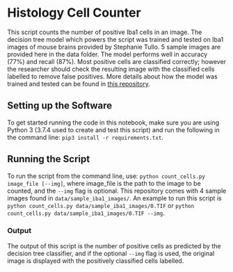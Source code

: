 # Histology Cell Counter
This script counts the number of positive Iba1 cells in an image. The decision tree model which powers the script was trained and tested on Iba1 images of mouse brains provided by Stephanie Tullo. 5 sample images are provided here in the data folder. The model performs well in accuracy (77%) and recall (87%). Most positive cells are classified correctly; however the researcher should check the resulting image with the classified cells labelled to remove false positives. More details about how the model was trained and tested can be found in [this repository](https://github.com/amyhynes/ihc-ml).

## Setting up the Software
To get started running the code in this notebook, make sure you are using Python 3 (3.7.4 used to create and test this script) and run the following in the command line: `pip3 install -r requirements.txt`.

## Running the Script
To run the script from the command line, use: `python count_cells.py image_file [--img]`, where image_file is the path to the image to be counted, and the `--img` flag is optional. This repository comes with 4 sample images found in `data/sample_iba1_images/`. An example to run this script is `python count_cells.py data/sample_iba1_images/0.TIF` or `python count_cells.py data/sample_iba1_images/0.TIF --img`.

### Output
The output of this script is the number of positive cells as predicted by the decision tree classifier, and if the optional `--img` flag is used, the original image is displayed with the positively classified cells labelled.
